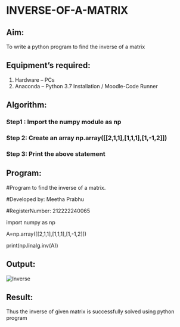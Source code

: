 # INVERSE-OF-A-MATRIX
## Aim:
To write a python program to find the inverse of a matrix
## Equipment’s required:
1. 	Hardware – PCs
2. 	Anaconda – Python 3.7 Installation / Moodle-Code Runner
## Algorithm:
### Step1 : Import the numpy module as np
### Step 2: Create an array np.array([[2,1,1],[1,1,1],[1,-1,2]])
### Step 3: Print the above statement 

## Program:
#Program to find the inverse of a matrix.

#Developed by: Meetha Prabhu

#RegisterNumber: 212222240065

import numpy as np

A=np.array([[2,1,1],[1,1,1],[1,-1,2]])

print(np.linalg.inv(A))

## Output:
![Inverse ](https://user-images.githubusercontent.com/119401038/225929703-eafc2eb8-b31c-45d0-a991-dcbf46277a6e.png)

## Result:
Thus the inverse of given matrix is successfully solved using python program

